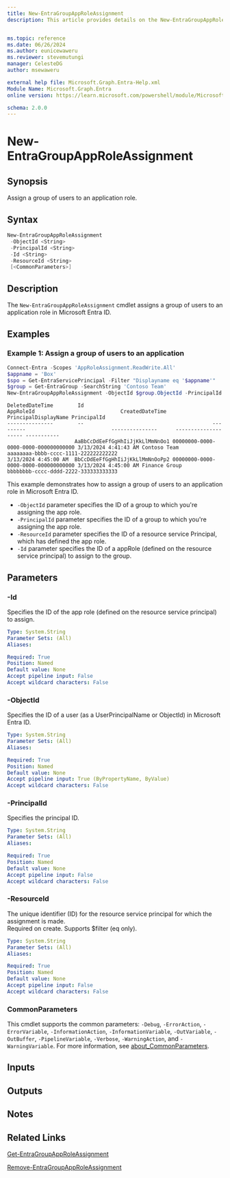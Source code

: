 ```yaml
---
title: New-EntraGroupAppRoleAssignment
description: This article provides details on the New-EntraGroupAppRoleAssignment command.


ms.topic: reference
ms.date: 06/26/2024
ms.author: eunicewaweru
ms.reviewer: stevemutungi
manager: CelesteDG
author: msewaweru

external help file: Microsoft.Graph.Entra-Help.xml
Module Name: Microsoft.Graph.Entra
online version: https://learn.microsoft.com/powershell/module/Microsoft.Graph.Entra/New-EntraGroupAppRoleAssignment

schema: 2.0.0
---
```


# New-EntraGroupAppRoleAssignment

## Synopsis

Assign a group of users to an application role.

## Syntax

```powershell
New-EntraGroupAppRoleAssignment 
 -ObjectId <String> 
 -PrincipalId <String>
 -Id <String> 
 -ResourceId <String>
 [<CommonParameters>]
```

## Description

The `New-EntraGroupAppRoleAssignment` cmdlet assigns a group of users to an application role in Microsoft Entra ID.

## Examples

### Example 1: Assign a group of users to an application

```powershell
Connect-Entra -Scopes 'AppRoleAssignment.ReadWrite.All'
$appname = 'Box'
$spo = Get-EntraServicePrincipal -Filter "Displayname eq '$appname'"
$group = Get-EntraGroup -SearchString 'Contoso Team'
New-EntraGroupAppRoleAssignment -ObjectId $group.ObjectId -PrincipalId $group.ObjectId -ResourceId $spo.ObjectId -Id $spo.Approles[1].id
```

```Output
DeletedDateTime        Id                                          AppRoleId                            CreatedDateTime      PrincipalDisplayName PrincipalId
---------------        --                                          ---------                            ---------------      -------------------- -----------
                      AaBbCcDdEeFfGgHhIiJjKkLlMmNnOo1 00000000-0000-0000-0000-000000000000 3/13/2024 4:41:43 AM Contoso Team         aaaaaaaa-bbbb-cccc-1111-222222222222
3/13/2024 4:45:00 AM  BbCcDdEeFfGgHhIiJjKkLlMmNnOoPp2 00000000-0000-0000-0000-000000000000 3/13/2024 4:45:00 AM Finance Group        bbbbbbbb-cccc-dddd-2222-333333333333
```

This example demonstrates how to assign a group of users to an application role in Microsoft Entra ID.  

- `-ObjectId` parameter specifies the ID of a group to which you're assigning the app role.
- `-PrincipalId` parameter specifies the ID of a group to which you're assigning the app role.
- `-ResourceId` parameter specifies the ID of a resource service Principal, which has defined the app role.
- `-Id` parameter specifies the ID of a appRole (defined on the resource service principal) to assign to the group.

## Parameters

### -Id

Specifies the ID of the app role (defined on the resource service principal) to assign.

```yaml
Type: System.String
Parameter Sets: (All)
Aliases:

Required: True
Position: Named
Default value: None
Accept pipeline input: False
Accept wildcard characters: False
```

### -ObjectId

Specifies the ID of a user (as a UserPrincipalName or ObjectId) in Microsoft Entra ID.

```yaml
Type: System.String
Parameter Sets: (All)
Aliases:

Required: True
Position: Named
Default value: None
Accept pipeline input: True (ByPropertyName, ByValue)
Accept wildcard characters: False
```

### -PrincipalId

Specifies the principal ID.

```yaml
Type: System.String
Parameter Sets: (All)
Aliases:

Required: True
Position: Named
Default value: None
Accept pipeline input: False
Accept wildcard characters: False
```

### -ResourceId

The unique identifier (ID) for the resource service principal for which the assignment is made.  
Required on create. Supports $filter (eq only).

```yaml
Type: System.String
Parameter Sets: (All)
Aliases:

Required: True
Position: Named
Default value: None
Accept pipeline input: False
Accept wildcard characters: False
```

### CommonParameters

This cmdlet supports the common parameters: `-Debug`, `-ErrorAction`, `-ErrorVariable`, `-InformationAction`, `-InformationVariable`, `-OutVariable`, `-OutBuffer`, `-PipelineVariable`, `-Verbose`, `-WarningAction`, and `-WarningVariable`. For more information, see [about_CommonParameters](https://go.microsoft.com/fwlink/?LinkID=113216).

## Inputs

## Outputs

## Notes

## Related Links

[Get-EntraGroupAppRoleAssignment](Get-EntraGroupAppRoleAssignment.md)

[Remove-EntraGroupAppRoleAssignment](Remove-EntraGroupAppRoleAssignment.md)
